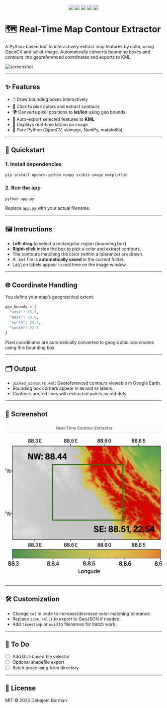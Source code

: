 <p align="center">
  <img src="https://img.shields.io/badge/python-3.9-blue" />
  <img src="https://img.shields.io/badge/GeoJSON-enabled-brightgreen" />
  <img src="https://img.shields.io/badge/KML-export-orange" />
  <img src="https://img.shields.io/badge/OpenCV-active-red" />
  <img src="https://img.shields.io/badge/3D_surface-Matplotlib-purple" />
</p>


# 🗺️ Real-Time Map Contour Extractor

A Python-based tool to interactively extract map features by color, using OpenCV and scikit-image. Automatically converts bounding boxes and contours into georeferenced coordinates and exports to KML.

![screenshot](docs/demo.png)

---


## ✨ Features

- 🖱️ Draw bounding boxes interactively
- 🎨 Click to pick colors and extract contours
- 🌍 Converts pixel positions to **lat/lon** using geo bounds
- 📍 Auto-export selected features to **KML**
- 🧭 Displays real-time lat/lon on image
- 🐍 Pure Python (OpenCV, skimage, NumPy, matplotlib)

---

## 🚀 Quickstart

### 1. Install dependencies

```bash
pip install opencv-python numpy scikit-image matplotlib
```

### 2. Run the app

```bash
python app.py
```

Replace `app.py` with your actual filename.

---

## 🖼️ Instructions

- **Left-drag** to select a rectangular region (bounding box).
- **Right-click** inside the box to pick a color and extract contours.
- The contours matching the color (within a tolerance) are drawn.
- A `.kml` file is **automatically saved** in the current folder.
- Lat/Lon labels appear in real time on the image window.

---

## 🌐 Coordinate Handling

You define your map’s geographical extent:

```python
geo_bounds = {
  "west": 88.3,
  "east": 88.6,
  "north": 22.7,
  "south": 22.5
}
```

Pixel coordinates are automatically converted to geographic coordinates using this bounding box.

---

## 🗂️ Output

- `picked_contours.kml`: Georeferenced contours viewable in Google Earth.
- Bounding box corners appear in `NW` and `SE` labels.
- Contours are red lines with extracted points as red dots.

---

## 📸 Screenshot

<p align="center">
  <img src="Topographic Map with Contour Box.png" width="800"/>
</p>

---

## 🛠️ Customization

- Change `tol` in code to increase/decrease color matching tolerance.
- Replace `save_kml()` to export to GeoJSON if needed.
- Add `timestamp` or `uuid` to filenames for batch work.

---

## 📎 To Do

- [ ] Add GUI-based file selector
- [ ] Optional shapefile export
- [ ] Batch processing from directory

---

## 📜 License

MIT © 2025 Debajeet Barman